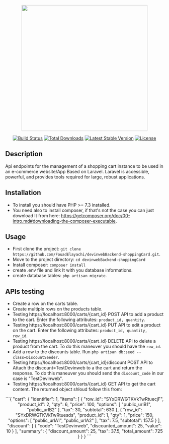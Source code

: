 <p align="center"><img src="https://res.cloudinary.com/dtfbvvkyp/image/upload/v1566331377/laravel-logolockup-cmyk-red.svg" width="400"></p>

<p align="center">
<a href="https://travis-ci.org/laravel/framework"><img src="https://travis-ci.org/laravel/framework.svg" alt="Build Status"></a>
<a href="https://packagist.org/packages/laravel/framework"><img src="https://poser.pugx.org/laravel/framework/d/total.svg" alt="Total Downloads"></a>
<a href="https://packagist.org/packages/laravel/framework"><img src="https://poser.pugx.org/laravel/framework/v/stable.svg" alt="Latest Stable Version"></a>
<a href="https://packagist.org/packages/laravel/framework"><img src="https://poser.pugx.org/laravel/framework/license.svg" alt="License"></a>
</p>

## Description

Api endpoints for the management of a shopping cart instance to be used in an e-commerce website/App Based on Laravel.
Laravel is accessible, powerful, and provides tools required for large, robust applications.

## Installation

- To install you should have PHP >= 7.3 installed.
- You need also to install composer, if that's not the case you can just download It from here: https://getcomposer.org/doc/00-intro.md#downloading-the-composer-executable. 

## Usage

- First clone the project: `git clone https://github.com/FouadElayachi/devinwebBackend-shoppingCard.git`.
- Move to the project directory: `cd devinwebBackend-shoppingCard`
- Install composer: `composer install`
- create .env file and link It with you database informations.
- create database tables: `php artisan migrate`.

## APIs testing

- Create a row on the carts table.
- Create multiple rows on the products table.
- Testing https://localhost:8000/carts/{cart_id} POST API to add a product to the cart. Enter the following attributes: `product_id, quantity`.
- Testing https://localhost:8000/carts/{cart_id} PUT API to edit a product on the cart. Enter the following attributes: `product_id, quantity, row_id`.
- Testing https://localhost:8000/carts/{cart_id} DELETE API to delete a product from the cart. To do this maneuver you should have the `row_id`.
- Add a row to the discounts table. Run `php artisan db:seed --class=DiscountSeeder`.
- Testing https://localhost:8000/carts/{cart_id}/discount POST API to Attach the discount=TestDevinweb to a the cart and return the response. To do this maneuver you should send the `discount_code` in our case is "TestDevinweb".
- Testing https://localhost:8000/carts/{cart_id} GET API to get the cart content. The returned object shloud follow this from:

<p align="center">
```{
    "cart": {
        "identifier": 1,
        "items": [
            {
                "row_id": "SYxDRWGTKVkTwRtuecjF",
                "product_id": 2,
                "qty": 6,
                "price": 100,
                "options": [
                    "public_urlB1",
                    "public_urlB2"
                ],
                "tax": 30,
                "subtotal": 630
            },
            {
                "row_id": "SYxDRWGTKVkTwRtuesds",
                "product_id": 1,
                "qty": 1,
                "price": 150,
                "options": [
                    "public_urlA1",
                    "public_urlA2"
                ],
                "tax": 7.5,
                "subtotal": 157.5
            }
        ],
        "discount": [
            {
                "code": "TestDevinweb",
                "discounted_amount": 25,
                "value": 10
            }
        ],
        "summary": {
            "discount_amount": 25,
            "tax": 37.5,
            "total_amount": 725
        }
    }
}
```
</p>